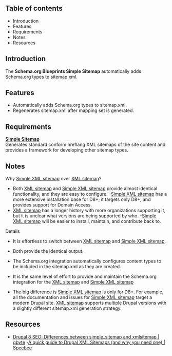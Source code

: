 Table of contents
-----------------

* Introduction
* Features
* Requirements
* Notes
* Resources

Introduction
------------

The **Schema.org Blueprints Simple Sitemap** automatically adds Schema.org types
to sitemap.xml.


Features
--------

- Automatically adds Schema.org types to sitemap.xml.
- Regenerates sitemap.xml after mapping set is generated.


Requirements
------------

**[Simple Sitemap](https://www.drupal.org/project/simple_sitemap)**  
Generates standard conform hreflang XML sitemaps of the site content and provides a framework for developing other sitemap types.


Notes
-----

Why [Simple XML sitemap](https://www.drupal.org/project/simple_sitemap) over
[XML sitemap](https://www.drupal.org/project/xmlsitemap)?

- Both [XML sitemap](https://www.drupal.org/project/xmlsitemap) and [Simple XML sitemap](https://www.drupal.org/project/simple_sitemap) provide almost identical functionality, and they are easy to configure.
-[Simple XML sitemap](https://www.drupal.org/project/simple_sitemap) has a more extensive installation base for D8+; it targets only D8+, and provides support for Domain Access.
- [XML sitemap](https://www.drupal.org/project/xmlsitemap) has a longer history with more organizations supporting it, but it is unclear what versions are being supported by who.
-[Simple XML sitemap](https://www.drupal.org/project/simple_sitemap) will be easier to install, maintain, and contribute back to.

Details

- It is effortless to switch between 
  [XML sitemap](https://www.drupal.org/project/xmlsitemap)
  and [Simple XML sitemap](https://www.drupal.org/project/simple_sitemap).

- Both provide the identical output.

- The Schema.org integration automatically configures content types to be 
  included in the sitemap.xml as they are created.

- It is the same level of effort to provide and maintain the Schema.org 
  integration for the [XML sitemap](https://www.drupal.org/project/xmlsitemap)
  and [Simple XML sitemap](https://www.drupal.org/project/simple_sitemap)

- The big difference is [Simple XML sitemap](https://www.drupal.org/project/simple_sitemap) 
  is only for D8+. For example, all the documentation and issues for 
  [Simple XML sitemap](https://www.drupal.org/project/simple_sitemap) target 
  a modern Drupal site. [XML sitemap](https://www.drupal.org/project/xmlsitemap) 
  supports multiple Drupal versions with a slightly different sitemap.xml generation strategy.


Resources
---------

- [Drupal 8 SEO: Differences between simple_sitemap and xmlsitemap | gbyte](https://gbyte.dev/blog/drupal8-seo-simple_sitemap-vs-xmlsitemap-differences)
-[A quick guide to Drupal XML Sitemaps (and why you need one) | Specbee](https://www.specbee.com/blogs/quick-guide-drupal-sitemap-modules-xml-sitemap-and-simple-xml-sitemap)
